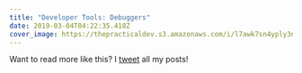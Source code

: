 ```yaml
---
title: "Developer Tools: Debuggers"
date: 2019-03-04T04:22:35.418Z
cover_image: https://thepracticaldev.s3.amazonaws.com/i/l7awk7sn4yply3n7inuh.png
---
```

Want to read more like this? I [tweet](https://twitter.com/CallMeWuz) all my posts!